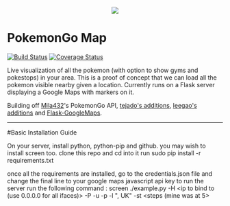 <p align="center">
<img src="https://raw.githubusercontent.com/AHAAAAAAA/PokemonGo-Map/master/static/cover.png">
</p>

# PokemonGo Map

[![Build Status](https://travis-ci.org/AHAAAAAAA/PokemonGo-Map.svg?branch=master)](https://travis-ci.org/AHAAAAAAA/PokemonGo-Map) [![Coverage Status](https://coveralls.io/repos/github/AHAAAAAAA/PokemonGo-Map/badge.svg?branch=master)](https://coveralls.io/github/AHAAAAAAA/PokemonGo-Map?branch=master)

Live visualization of all the pokemon (with option to show gyms and pokestops) in your area. This is a proof of concept that we can load all the pokemon visible nearby given a location. Currently runs on a Flask server displaying a Google Maps with markers on it.

Building off [Mila432](https://github.com/Mila432/Pokemon_Go_API)'s PokemonGo API, [tejado's additions](https://github.com/tejado/pokemongo-api-demo), [leegao's additions](https://github.com/leegao/pokemongo-api-demo/tree/simulation) and [Flask-GoogleMaps](https://github.com/rochacbruno/Flask-GoogleMaps).

------------

#Basic Installation Guide

On your server, install python, python-pip and github. you may wish to install screen too.
clone this repo and cd into it
run sudo pip install -r requirements.txt

once all the requirements are installed, go to the credentials.json file and change the final line to your google maps javascript api key
 to run the server run the following command :
screen ./example.py -H <ip to bind to (use 0.0.0.0 for all ifaces)>  -P <port number> -u <pokemon go username> -p <pokemon go password> -l "<postcode>, UK" -st <steps (mine was at 5>
